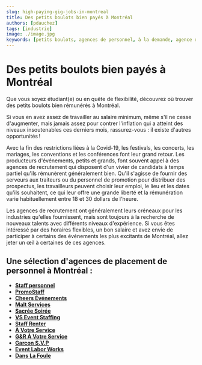 ```yaml
---
slug: high-paying-gig-jobs-in-montreal
title: Des petits boulots bien payés à Montréal
authors: [pdauchez]
tags: [industrie]
image: ./image.jpg
keywords: [petits boulots, agences de personnel, à la demande, agence de staffing, placement de personnel]
---
```


# Des petits boulots bien payés à Montréal

Que vous soyez étudiant(e) ou en quête de flexibilité, découvrez où trouver des petits boulots bien rémunérés à Montréal.
 
<!--truncate-->

Si vous en avez assez de travailler au salaire minimum, même s'il ne cesse d'augmenter, mais jamais assez pour contrer l'inflation qui a atteint des niveaux insoutenables ces derniers mois, rassurez-vous : il existe d'autres opportunités !

Avec la fin des restrictions liées à la Covid-19, les festivals, les concerts, les mariages, les conventions et les conférences font leur grand retour. Les producteurs d'événements, petits et grands, font souvent appel à des agences de recrutement qui disposent d'un vivier de candidats à temps partiel qu'ils rémunèrent généralement bien. Qu'il s'agisse de fournir des serveurs aux traiteurs ou du personnel de promotion pour distribuer des prospectus, les travailleurs peuvent choisir leur emploi, le lieu et les dates qu'ils souhaitent, ce qui leur offre une grande liberté et la rémunération varie habituellement entre 18 et 30 dollars de l'heure.

Les agences de recrutement ont généralement leurs créneaux pour les industries qu'elles fournissent, mais sont toujours à la recherche de nouveaux talents avec différents niveaux d'expérience. Si vous êtes intéressé par des horaires flexibles, un bon salaire et avez envie de participer à certains des événements les plus excitants de Montréal, allez jeter un œil à certaines de ces agences.
  
## Une sélection d'agences de placement de personnel à Montréal : 

- [**Staff personnel**](https://staffpersonnel.com)
- [**PromoStaff**](http://www.promostaff.ca)
- [**Cheers Événements**](https://www.cheersevenements.com)
- [**Malt Services**](mailto:recrutement@maltservices.com)
- [**Sacrée Soirée**](https://sacreesoiree.com)
- [**VS Event Staffing**](https://www.vsevents.ca/)
- [**Staff Renter**](https://www.staffrenter.com/)
- [**À Votre Service**](https://agenceavotreservice.com/)
- [**G&R À Votre Service**](http://gravotreservice.com/)
- [**Garcon S.V.P**](http://www.garconsvp.com)
- [**Event Labor Works**](https://www.eventlaborworks.com/fr/accueil/)
- [**Dans La Foule**](http://danslafoule.ca/)